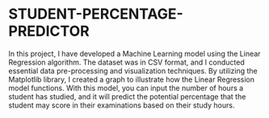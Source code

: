 # STUDENT-PERCENTAGE-PREDICTOR
In this project, I have developed a Machine Learning model using the Linear Regression algorithm. The dataset
was in CSV format, and I conducted essential data pre-processing and visualization techniques. By utilizing the
Matplotlib library, I created a graph to illustrate how the Linear Regression model functions.
With this model, you can input the number of hours a student has studied, and it will predict the potential
percentage that the student may score in their examinations based on their study hours.
